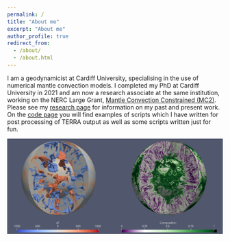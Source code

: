 ```yaml
---
permalink: /
title: "About me"
excerpt: "About me"
author_profile: true
redirect_from: 
  - /about/
  - /about.html
---
```


I am a geodynamicist at Cardiff University, specialising in the use of numerical mantle convection models. I completed my PhD at Cardiff University in 2021 and am now a research associate at the same institution, working on the NERC Large Grant, [Mantle Convection Constrained (MC2)](https://gtr.ukri.org/projects?ref=NE%2FT012633%2F1). Please see my [research page](https://jamespanton93.github.io/research/) for information on my past and present work. On the [code page](https://jamespanton93.github.io/code/) you will find examples of scripts which I have written for post processing of TERRA output as well as some scripts written just for fun.    


![Temperature anomaly and bulk composition in a mantle convection model](/images/TempComp.png)

